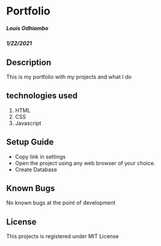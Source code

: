 # Portfolio
##### Louis Odhiambo
##### 1/22/2021

## Description
This is my portfolio with my projects and what I do

## technologies used
1. HTML
2. CSS
3. Javascript

## Setup Guide
+ Copy link in settings
+ Open the project using any web browser of your choice.
+ Create Database

## Known Bugs
No known bugs at the point of development

## License
This projects is registered under MIT License
